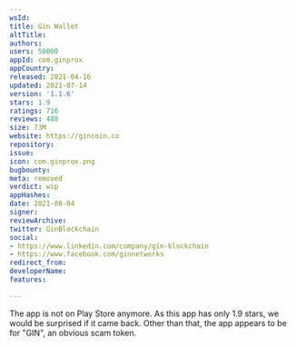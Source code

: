 ```yaml
---
wsId: 
title: Gin Wallet
altTitle: 
authors: 
users: 50000
appId: com.ginprox
appCountry: 
released: 2021-04-16
updated: 2021-07-14
version: '1.1.6'
stars: 1.9
ratings: 716
reviews: 488
size: 73M
website: https://gincoin.co
repository: 
issue: 
icon: com.ginprox.png
bugbounty: 
meta: removed
verdict: wip
appHashes: 
date: 2021-08-04
signer: 
reviewArchive: 
twitter: GinBlockchain
social:
- https://www.linkedin.com/company/gin-blockchain
- https://www.facebook.com/ginnetworks
redirect_from: 
developerName: 
features: 

---
```


The app is not on Play Store anymore. As this app has only 1.9 stars, we would
be surprised if it came back.
Other than that, the app appears to be for "GIN", an obvious scam token.
